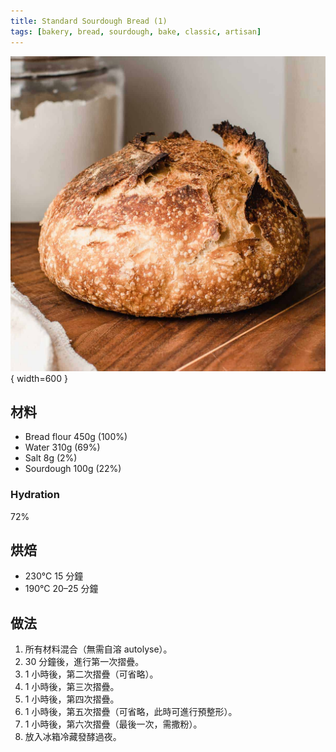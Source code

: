 ```yaml
---
title: Standard Sourdough Bread (1)
tags: [bakery, bread, sourdough, bake, classic, artisan]
---
```


![Standard Sourdough Bread (1)](../../images/standard-sourdough-bread-1.jpg){ width=600 }

## 材料
- Bread flour 450g (100%)  
- Water 310g (69%)  
- Salt 8g (2%)  
- Sourdough 100g (22%)  

### Hydration
72%  

## 烘焙
- 230°C 15 分鐘  
- 190°C 20–25 分鐘  

## 做法
1. 所有材料混合（無需自溶 autolyse）。  
2. 30 分鐘後，進行第一次摺疊。  
3. 1 小時後，第二次摺疊（可省略）。  
4. 1 小時後，第三次摺疊。  
5. 1 小時後，第四次摺疊。  
6. 1 小時後，第五次摺疊（可省略，此時可進行預整形）。  
7. 1 小時後，第六次摺疊（最後一次，需撒粉）。  
8. 放入冰箱冷藏發酵過夜。 